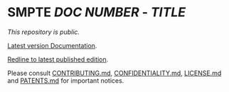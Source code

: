# SMPTE _DOC NUMBER_ - _TITLE_

_This repository is *public*._

[Latest version Documentation](https://doc.smpte-doc.org/${repository_name}/main/).

[Redline to latest published edition](https://doc.smpte-doc.org/${repository_name}/main/pub-rl.html).

Please consult [CONTRIBUTING.md](./CONTRIBUTING.md), [CONFIDENTIALITY.md](./CONFIDENTIALITY.md), [LICENSE.md](./LICENSE.md) and
[PATENTS.md](./PATENTS.md) for important notices.
